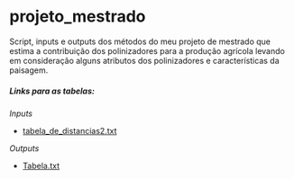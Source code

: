 # projeto_mestrado
Script, inputs e outputs dos métodos do meu projeto de mestrado que estima a contribuição dos polinizadores para a produção agrícola levando em consideração alguns atributos dos polinizadores e características da paisagem.

##### Links para as tabelas:

_Inputs_
* [tabela_de_distancias2.txt](https://drive.google.com/file/d/12XSipsW-TOZ9ucM5dVmodF_eJxEs4Nki/view?usp=sharing)

_Outputs_
* [Tabela.txt](https://drive.google.com/file/d/1FLuzbzv8kIflV1kVjcdwO8YkccB8iiCY/view?usp=sharing)

